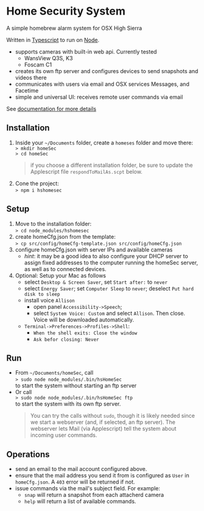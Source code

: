 # Home Security System
A simple homebrew alarm system for OSX High Sierra

Written in [Typescript](typescriptlang.org) to run on [Node](nodejs.org).
- supports cameras with built-in web api. Currently tested
    - WansView Q3S, K3
    - Foscam C1
- creates its own ftp server and configures devices to send snapshots and videos there
- communicates with users via email and OSX services Messages, and Facetime 
- simple and universal UI: receives remote user commands via email

See [documentation for more details](http://helpfulscripts.github.io/hsHomeSec/index.html#!/api/hsHomeSec/0)

## Installation
1. Inside your `~/Documents` folder, create a `homeses` folder and move there:<br>
`> mkdir homeSec`<br>
`> cd homeSec`<br>
   > if you choose a different installation folder, be sure to update the Applescript file `respondToMailAs.scpt` below.
2. Cone the project:<br>
`> npm i hshomesec`<br>

## Setup
1. Move to the installation folder:<br>
`> cd node_modules/hshomesec`
2. create homeCfg.json from the template:<br>
    `> cp src/config/homeCfg-template.json src/config/homeCfg.json`
3. configure homeCfg.json with server IPs and available cameras
   - *hint*: it may be a good idea to also configure your DHCP server to assign fixed addresses to the computer running the homeSec server, as well as to connected devices.
4. Optional: Setup your Mac as follows
    - select `Desktop & Screen Saver`, set `Start after:` to `never`
    - select `Energy Saver`; set `Computer Sleep` to `never`; deselect `Put hard disk to sleep`
    - install voice `Allison`
        - open panel `Accessibility->Speech`; 
        - select `System Voice: Custom` and select `Allison`. Then close. 
        Voice will be downloaded automatically.
    - `Terminal->Preferences->Profiles->Shell`:
        - `When the shell exits: Close the window`
        - `Ask befor closing: Never`

## Run
- From `~/Documents/homeSec`, call<br>
    `> sudo node node_modules/.bin/hsHomeSec`<br>
    to start the system without starting an ftp server
- Or call<br>
    `> sudo node node_modules/.bin/hsHomeSec ftp`<br>
    to start the system with its own ftp server.
    > You can try the calls without `sudo`, though it is likely needed since we start a webserver (and, if selected, an ftp server). 
    The webserver lets Mail (via Applescript) tell the system about incoming user commands.

## Operations
- send an email to the mail account configured above.
- ensure that the mail address you send it from is configured as `User` in `homeCfg.json`. A `403` error will be returned if not.
- issue commands via the mail's subject field. For example:
   - `snap` will return a snapshot from each attacherd camera
   - `help` will return a list of available commands.
